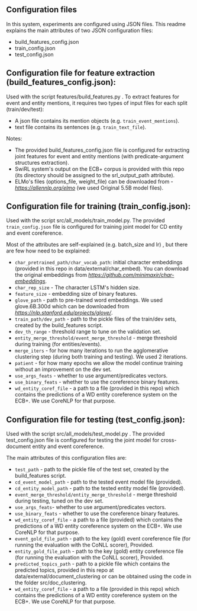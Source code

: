 ## Configuration files
In this system, experiments are configured using JSON files.
This readme explains the main attributes of two JSON configuration files:
* build_features_config.json
* train_config.json
* test_config.json

## Configuration file for feature extraction (build_features_config.json):

Used with the script features/build_features.py .
To extract features for event and entity mentions, it requires two types of input files
for each split (train/dev/test):
* A json file contains its mention objects (e.g. `train_event_mentions`).
* text file contains its sentences (e.g. `train_text_file`).

Notes:
* The provided build_features_config.json file is configured for extracting joint features for event
and entity mentions (with predicate-argument structures extraction).
* SwiRL system's output on the ECB+ corpus is provided with this repo (its directory should be assigned to the srl_output_path attribute).
* ELMo's files (options_file, weight_file) can be downloaded from - *https://allennlp.org/elmo* (we used Original 5.5B model files).

## Configuration file for training (train_config.json):

Used with the script src/all_models/train_model.py.
The provided `train_config.json` file is configured for training joint model for CD entity and event coreference.

Most of the attributes are self-explained (e.g. batch_size and lr) , but there are few how need
to be explained:
* `char_pretrained_path/char_vocab_path`: initial character embeddings (provided in this repo in data/external/char_embed). 
    You can download the original embeddings from *https://github.com/minimaxir/char-embeddings*.
* `char_rep_size` - The character LSTM's hidden size.
* `feature_size` - embedding size of binary features.
* `glove_path` - path to pre-trained word embeddings. We used glove.6B.300d which can be downloaded from *https://nlp.stanford.edu/projects/glove/*.
* `train_path/dev_path` - path to the pickle files of the train/dev sets, created by the build_features script.
* `dev_th_range` - threshold range to tune on the validation set.
* `entity_merge_threshold/event_merge_threshold` - merge threshold during training (for entities/events).
* `merge_iters` -  for how many iterations to run the agglomerative clustering step (during both training and testing). We used 2 iterations.
* `patient` - for how many epochs we allow the model continue training without an improvement on the dev set.
* `use_args_feats` - whether to use argument/predicates vectors.
* `use_binary_feats` -  whether to use the coreference binary features.
* `wd_entity_coref_file` - a path to a file (provided in this repo) which contains the predictions of a WD entity coreference system on the ECB+. We use CoreNLP for that purpose.


## Configuration file for testing (test_config.json):

Used with the script src/all_models/test_model.py .
The provided test_config.json file is configured for testing the joint model for cross-document entity and event coreference.

The main attributes of this configuration files are:
* `test_path` - path to the pickle file of the test set, created by the build_features script.
* `cd_event_model_path` - path to the tested event model file (provided).
* `cd_entity_model_path` - path to the tested entity model file (provided).
* `event_merge_threshold/entity_merge_threshold` - merge threshold during testing, tuned on the dev set.
* `use_args_feats`- whether to use argument/predicates vectors.
* `use_binary_feats` -  whether to use the coreference binary features.
* `wd_entity_coref_file` - a path to a file (provided) which contains the predictions of a WD entity coreference system on the ECB+. We use CoreNLP for that purpose.
* `event_gold_file_path` - path to the key (gold) event coreference file (for running the evaluation with the CoNLL scorer), Provided.
* `entity_gold_file_path` - path to the key (gold) entity coreference file (for running the evaluation with the CoNLL scorer), Provided.
* `predicted_topics_path` - path to a pickle file which contains the predicted topics, provided in this repo at data/external/document_clustering or can be obtained using the code in the folder src/doc_clustering.
* `wd_entity_coref_file` - a path to a file (provided in this repo) which contains the predictions of a WD entity coreference system on the ECB+. We use CoreNLP for that purpose.


